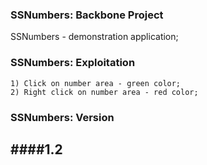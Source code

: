 ### SSNumbers: Backbone Project
SSNumbers - demonstration application;

### SSNumbers: Exploitation
```
1) Click on number area - green color;
2) Right click on number area - red color;
```

### SSNumbers: Version
####1.2
---